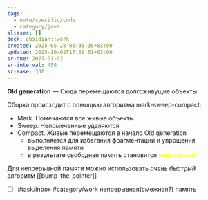 ```yaml
---
tags:
  - note/specific/code
  - category/java
aliases: []
deck: obsidian::work
created: 2025-05-28 08:35:35+03:00
updated: 2025-10-02T17:39:51+03:00
sr-due: 2027-01-03
sr-interval: 458
sr-ease: 330
---
```


**Old generation**
—
Сюда перемещаются долгоживущие объекты

Сборка происходит с помощью алгоритма mark-sweep-compact:
- Mark. Помечаются все живые объекты
- Sweep. Непомеченные удаляются
- Compact. Живые перемещаются в начало Old generation
	- выполняется для избегания фрагментации и упрощения выделения памяти
	- в результате свободная память становится <font color="#ffff00">непрерывной</font>

Для непрерывной памяти можно использовать *очень быстрый* алгоритм [[bump-the-pointer]]

- [ ] #task/inbox #category/work непрерывная(смежная?) память

